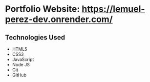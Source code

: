 # Portfolio Website: https://lemuel-perez-dev.onrender.com/

## Technologies Used
- HTML5
- CSS3
- JavaScript
- Node JS
- Git
- GitHub